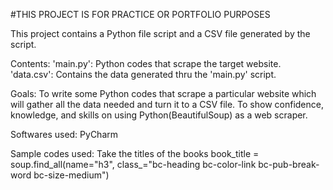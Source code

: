 #THIS PROJECT IS FOR PRACTICE OR PORTFOLIO PURPOSES

This project contains a Python file script and a CSV file generated by the script.

Contents:
'main.py': Python codes that scrape the target website.
'data.csv': Contains the data generated thru the 'main.py' script.

Goals:
To write some Python codes that scrape a particular website which will gather all the data needed and turn it to a CSV file.
To show confidence, knowledge, and skills on using Python(BeautifulSoup) as a web scraper.

Softwares used:
PyCharm

Sample codes used:
Take the titles of the books
book_title = soup.find_all(name="h3", class_="bc-heading bc-color-link bc-pub-break-word bc-size-medium")
